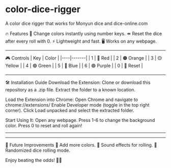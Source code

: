 # color-dice-rigger
A color dice rigger that works for Monyun dice and dice-online.com

🔥 Features
🎨 Change colors instantly using number keys.
⏪ Reset the dice after every roll with 0.
⚡ Lightweight and fast.
🖥 Works on any webpage.

---

🎮 Controls
| Key | Color  |
|----|-------|
| 1 | 🔴 Red  |
| 2 | 🟠 Orange  |
| 3 | 🟡 Yellow  |
| 4 | 🟢 Green  |
| 5 | 🔵 Blue  |
| 6 | 🟣 Purple  |
| 0 | 🔄 Reset  |

---

🛠 Installation Guide
Download the Extension:
Clone or download this repository as a .zip file.
Extract the folder to a known location.

Load the Extension into Chrome:
Open Chrome and navigate to chrome://extensions/
Enable Developer mode (toggle in the top right corner).
Click Load unpacked and select the extracted folder.

Start Using It:
Open any webpage.
Press 1-6 to change the background color.
Press 0 to reset and roll again!

---

---

🚀 Future Improvements
🔢 Add more colors.
🎵 Sound effects for rolling.
🎲 Randomized dice rolling mode.

Enjoy beating the odds! 🎲🔥
